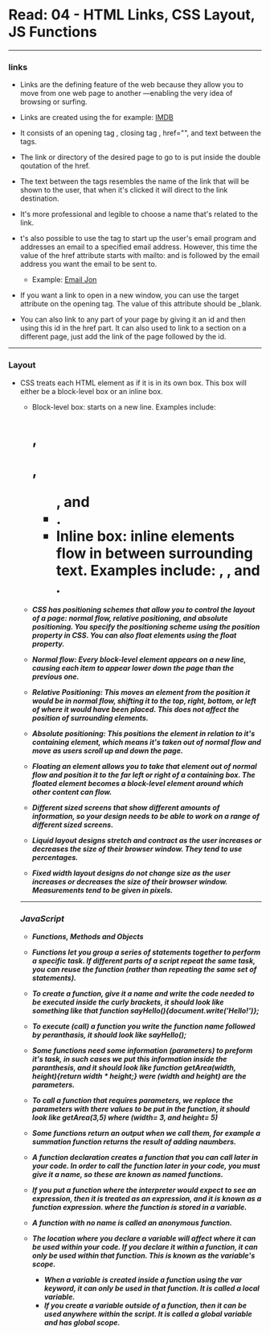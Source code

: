 # Read: 04 - HTML Links, CSS Layout, JS Functions

---

### links
- Links are the defining feature of the web because they allow you to move from one web page to another —enabling the very idea of browsing or surfing.

- Links are created using the <a> for example: <a href="http://www.imdb.com">IMDB</a>

- It consists of an opening tag <a>, closing tag </a>, href="", and text between the tags.
- The link or directory of the desired page to go to is put inside the double qoutation of the href.
- The text between the tags resembles the name of the link that will be shown to the user, that when it's clicked it will direct to the link destination.
- It's more professional and legible to choose a name that's related to the link.

- t's also possible to use the <a> tag to start up the user's email program and addresses an email to a specified email address. However, this time the value of the href attribute starts with mailto: and is followed by the email address you want the email to be sent to.

    - Example: <a href="mailto:jon@example.org">Email Jon</a>
- If you want a link to open in a new window, you can use the target attribute on the opening <a> tag. The value of this attribute should be _blank.

- You can also link to any part of your page by giving it an id and then using this id in the href part. It can also used to link to a section on a different page, just add the link of the page followed by the id.

---

### Layout
- CSS treats each HTML element as if it is in its own box. This box will either be a block-level box or an inline box.
    - Block-level box: starts on a new line. Examples include: <h1>, <p>, <ul>, and <li>.
    - Inline box: inline elements flow in between surrounding text. Examples include: <img>, <b>, and <i>.
- CSS has positioning schemes that allow you to control the layout of a page: normal flow, relative positioning, and absolute positioning. You specify the positioning scheme using the position property in CSS. You can also float elements using the float property.

- Normal flow: Every block-level element appears on a new line, causing each item to appear lower down the page than the previous one.
- Relative Positioning: This moves an element from the position it would be in normal flow, shifting it to the  top, right, bottom, or left of where it would have been placed. This does not affect the position of surrounding elements.
- Absolute positioning: This positions the element in relation to it's containing element, which means it's taken out of normal flow and move as users scroll up and down the page.
- Floating an element allows you to take that element out of normal flow and position it to the far left or right of a containing box. The floated element becomes a block-level element around which other content can flow.

- Different sized screens that show different amounts of information, so your design needs to be able to work on a range of different sized screens.

- Liquid layout designs stretch and contract as the user increases or decreases the size of their browser window. They tend to use percentages.

- Fixed width layout designs do not change size as the user increases or decreases the size of their browser window. Measurements tend to be given in pixels.

---

### JavaScript
- Functions, Methods and Objects
- Functions let you group a series of statements together to perform a specific task. If different parts of a script repeat the same task, you can reuse the function (rather than repeating the same set of statements).

- To create a function, give it a name and write the code needed to be executed inside the curly brackets, it should look like something like that function sayHello(){document.write('Hello!')};

- To execute (call) a function you write the function name followed by peranthasis, it should look like sayHello();

- Some functions need some information (parameters) to preform it's task, in such cases we put this information inside the paranthesis, and it should look like function getArea(width, height){return width * height;} were (width and height) are the parameters.

- To call a function that requires parameters, we replace the parameters with there values to be put in the function, it should look like getArea(3,5) where (width= 3, and height= 5)

- Some functions return an output when we call them, for example a summation function returns the result of adding naumbers.

- A function declaration creates a function that you can call later in your code. In order to call the function later in your code, you must give it a name, so these are known as named functions.

- If you put a function where the interpreter would expect to see an expression, then it is treated as an expression, and it is known as a function expression. where the function is stored in a variable.

- A function with no name is called an anonymous function.

- The location where you declare a variable will affect where it can be used within your code. If you declare it within a function, it can only be used within that function. This is known as the variable's scope.

    - When a variable is created inside a function using the var keyword, it can only be used in that function. It is called a local variable.
    - If you create a variable outside of a function, then it can be used anywhere within the script. It is called a global variable and has global scope.
